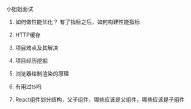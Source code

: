 小姐姐面试

1. 如何做性能优化？
有了指标之后，如何构建性能指标

2. HTTP缓存

3. 项目难点及其解决

4. 项目经历挖掘

5. 浏览器绘制渲染的原理

6. 有用过ts吗

7. React组件划分结构，父子组件，哪些应该是父组件，哪些应该是子组件